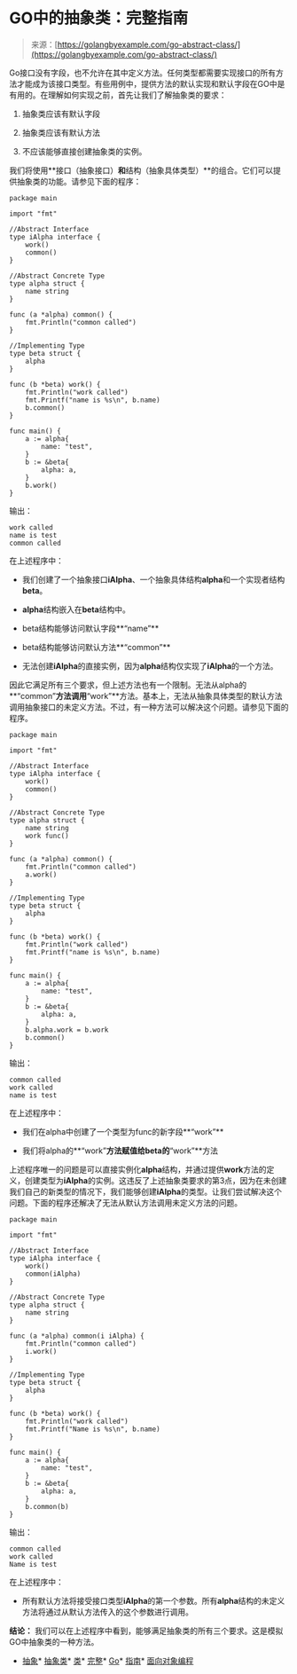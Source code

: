 <!--yml

类别：未分类

日期：2024-10-13 06:00:55

-->

# GO中的抽象类：完整指南

> 来源：[https://golangbyexample.com/go-abstract-class/](https://golangbyexample.com/go-abstract-class/)

Go接口没有字段，也不允许在其中定义方法。任何类型都需要实现接口的所有方法才能成为该接口类型。有些用例中，提供方法的默认实现和默认字段在GO中是有用的。在理解如何实现之前，首先让我们了解抽象类的要求：

1.  抽象类应该有默认字段

1.  抽象类应该有默认方法

1.  不应该能够直接创建抽象类的实例。

我们将使用**接口（抽象接口）**和**结构（抽象具体类型）**的组合。它们可以提供抽象类的功能。请参见下面的程序：

```
package main

import "fmt"

//Abstract Interface
type iAlpha interface {
    work()
    common()
}

//Abstract Concrete Type
type alpha struct {
    name string
}

func (a *alpha) common() {
    fmt.Println("common called")
}

//Implementing Type
type beta struct {
    alpha
}

func (b *beta) work() {
    fmt.Println("work called")
    fmt.Printf("name is %s\n", b.name)
    b.common()
}

func main() {
    a := alpha{
        name: "test",
    }
    b := &beta{
        alpha: a,
    }
    b.work()
}
```

输出：

```
work called
name is test
common called
```

在上述程序中：

+   我们创建了一个抽象接口**iAlpha**、一个抽象具体结构**alpha**和一个实现者结构**beta**。

+   **alpha**结构嵌入在**beta**结构中。

+   beta结构能够访问默认字段**“name”**

+   beta结构能够访问默认方法**“common”**

+   无法创建**iAlpha**的直接实例，因为**alpha**结构仅实现了**iAlpha**的一个方法。

因此它满足所有三个要求，但上述方法也有一个限制。无法从alpha的**“common”**方法调用**“work”**方法。基本上，无法从抽象具体类型的默认方法调用抽象接口的未定义方法。不过，有一种方法可以解决这个问题。请参见下面的程序。

```
package main

import "fmt"

//Abstract Interface
type iAlpha interface {
    work()
    common()
}

//Abstract Concrete Type
type alpha struct {
    name string
    work func()
}

func (a *alpha) common() {
    fmt.Println("common called")
    a.work()
}

//Implementing Type
type beta struct {
    alpha
}

func (b *beta) work() {
    fmt.Println("work called")
    fmt.Printf("name is %s\n", b.name)
}

func main() {
    a := alpha{
        name: "test",
    }
    b := &beta{
        alpha: a,
    }
    b.alpha.work = b.work
    b.common()
}
```

输出：

```
common called
work called
name is test
```

在上述程序中：

+   我们在alpha中创建了一个类型为func的新字段**“work”**

+   我们将alpha的**“work”**方法赋值给beta的**“work”**方法

上述程序唯一的问题是可以直接实例化**alpha**结构，并通过提供**work**方法的定义，创建类型为**iAlpha**的实例。这违反了上述抽象类要求的第3点，因为在未创建我们自己的新类型的情况下，我们能够创建**iAlpha**的类型。让我们尝试解决这个问题。下面的程序还解决了无法从默认方法调用未定义方法的问题。

```
package main

import "fmt"

//Abstract Interface
type iAlpha interface {
    work()
    common(iAlpha)
}

//Abstract Concrete Type
type alpha struct {
    name string
}

func (a *alpha) common(i iAlpha) {
    fmt.Println("common called")
    i.work()
}

//Implementing Type
type beta struct {
    alpha
}

func (b *beta) work() {
    fmt.Println("work called")
    fmt.Printf("Name is %s\n", b.name)
}

func main() {
    a := alpha{
        name: "test",
    }
    b := &beta{
        alpha: a,
    }
    b.common(b)
}
```

输出：

```
common called
work called
Name is test
```

在上述程序中：

+   所有默认方法将接受接口类型**iAlpha**的第一个参数。所有**alpha**结构的未定义方法将通过从默认方法传入的这个参数进行调用。

**结论：** 我们可以在上述程序中看到，能够满足抽象类的所有三个要求。这是模拟GO中抽象类的一种方法。

+   [抽象](https://golangbyexample.com/tag/abstract/)*   [抽象类](https://golangbyexample.com/tag/abstract-class/)*   [类](https://golangbyexample.com/tag/class/)*   [完整](https://golangbyexample.com/tag/complete/)*   [Go](https://golangbyexample.com/tag/go/)*   [指南](https://golangbyexample.com/tag/guide/)*   [面向对象编程](https://golangbyexample.com/tag/oop/)
